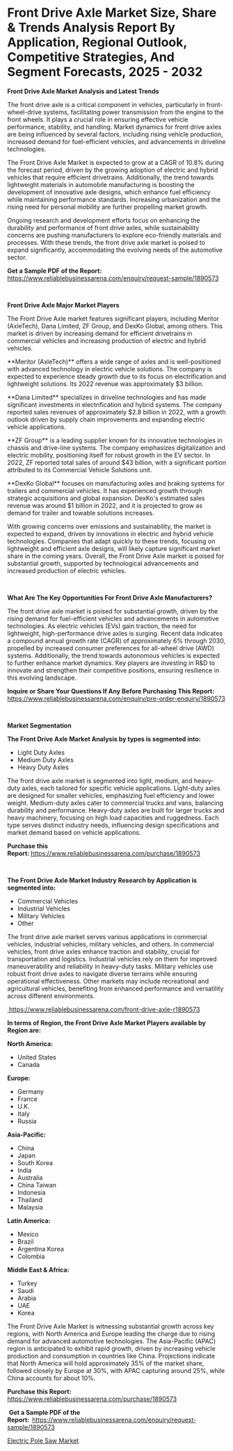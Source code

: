 <p><h1>Front Drive Axle Market Size, Share & Trends Analysis Report By Application, Regional Outlook, Competitive Strategies, And Segment Forecasts, 2025 - 2032</h1></p><p><strong>Front Drive Axle Market Analysis and Latest Trends</strong></p>
<p><p>The front drive axle is a critical component in vehicles, particularly in front-wheel-drive systems, facilitating power transmission from the engine to the front wheels. It plays a crucial role in ensuring effective vehicle performance, stability, and handling. Market dynamics for front drive axles are being influenced by several factors, including rising vehicle production, increased demand for fuel-efficient vehicles, and advancements in driveline technologies.</p><p>The Front Drive Axle Market is expected to grow at a CAGR of 10.8% during the forecast period, driven by the growing adoption of electric and hybrid vehicles that require efficient drivetrains. Additionally, the trend towards lightweight materials in automobile manufacturing is boosting the development of innovative axle designs, which enhance fuel efficiency while maintaining performance standards. Increasing urbanization and the rising need for personal mobility are further propelling market growth. </p><p>Ongoing research and development efforts focus on enhancing the durability and performance of front drive axles, while sustainability concerns are pushing manufacturers to explore eco-friendly materials and processes. With these trends, the front drive axle market is poised to expand significantly, accommodating the evolving needs of the automotive sector.</p></p>
<p><strong>Get a Sample PDF of the Report:&nbsp;</strong> <a href="https://www.reliablebusinessarena.com/enquiry/request-sample/1890573?utm_campaign=1948&utm_medium=2&utm_source=Github&utm_content=ia&utm_term=23022025&utm_id=front-drive-axle">https://www.reliablebusinessarena.com/enquiry/request-sample/1890573</a></p>
<p>&nbsp;</p>
<p><strong>Front Drive Axle Major Market Players</strong></p>
<p><p>The Front Drive Axle market features significant players, including Meritor (AxleTech), Dana Limited, ZF Group, and DexKo Global, among others. This market is driven by increasing demand for efficient drivetrains in commercial vehicles and increasing production of electric and hybrid vehicles.</p><p>**Meritor (AxleTech)** offers a wide range of axles and is well-positioned with advanced technology in electric vehicle solutions. The company is expected to experience steady growth due to its focus on electrification and lightweight solutions. Its 2022 revenue was approximately $3 billion.</p><p>**Dana Limited** specializes in driveline technologies and has made significant investments in electrification and hybrid systems. The company reported sales revenues of approximately $2.8 billion in 2022, with a growth outlook driven by supply chain improvements and expanding electric vehicle applications.</p><p>**ZF Group** is a leading supplier known for its innovative technologies in chassis and drive-line systems. The company emphasizes digitalization and electric mobility, positioning itself for robust growth in the EV sector. In 2022, ZF reported total sales of around $43 billion, with a significant portion attributed to its Commercial Vehicle Solutions unit.</p><p>**DexKo Global** focuses on manufacturing axles and braking systems for trailers and commercial vehicles. It has experienced growth through strategic acquisitions and global expansion. DexKo's estimated sales revenue was around $1 billion in 2022, and it is projected to grow as demand for trailer and towable solutions increases.</p><p>With growing concerns over emissions and sustainability, the market is expected to expand, driven by innovations in electric and hybrid vehicle technologies. Companies that adapt quickly to these trends, focusing on lightweight and efficient axle designs, will likely capture significant market share in the coming years. Overall, the Front Drive Axle market is poised for substantial growth, supported by technological advancements and increased production of electric vehicles.</p></p>
<p>&nbsp;</p>
<p><strong>What Are The Key Opportunities For Front Drive Axle Manufacturers?</strong></p>
<p><p>The front drive axle market is poised for substantial growth, driven by the rising demand for fuel-efficient vehicles and advancements in automotive technologies. As electric vehicles (EVs) gain traction, the need for lightweight, high-performance drive axles is surging. Recent data indicates a compound annual growth rate (CAGR) of approximately 6% through 2030, propelled by increased consumer preferences for all-wheel drive (AWD) systems. Additionally, the trend towards autonomous vehicles is expected to further enhance market dynamics. Key players are investing in R&D to innovate and strengthen their competitive positions, ensuring resilience in this evolving landscape.</p></p>
<p><strong>Inquire or Share Your Questions If Any Before Purchasing This Report:</strong> <a href="https://www.reliablebusinessarena.com/enquiry/pre-order-enquiry/1890573?utm_campaign=1948&utm_medium=2&utm_source=Github&utm_content=ia&utm_term=23022025&utm_id=front-drive-axle">https://www.reliablebusinessarena.com/enquiry/pre-order-enquiry/1890573</a></p>
<p>&nbsp;</p>
<p><strong>Market Segmentation</strong></p>
<p><strong>The Front Drive Axle Market Analysis by types is segmented into:</strong></p>
<p><ul><li>Light Duty Axles</li><li>Medium Duty Axles</li><li>Heavy Duty Axles</li></ul></p>
<p><p>The front drive axle market is segmented into light, medium, and heavy-duty axles, each tailored for specific vehicle applications. Light-duty axles are designed for smaller vehicles, emphasizing fuel efficiency and lower weight. Medium-duty axles cater to commercial trucks and vans, balancing durability and performance. Heavy-duty axles are built for larger trucks and heavy machinery, focusing on high load capacities and ruggedness. Each type serves distinct industry needs, influencing design specifications and market demand based on vehicle applications.</p></p>
<p><strong>Purchase this Report:&nbsp;</strong><a href="https://www.reliablebusinessarena.com/purchase/1890573?utm_campaign=1948&utm_medium=2&utm_source=Github&utm_content=ia&utm_term=23022025&utm_id=front-drive-axle">https://www.reliablebusinessarena.com/purchase/1890573</a></p>
<p>&nbsp;</p>
<p><strong>The Front Drive Axle Market Industry Research by Application is segmented into:</strong></p>
<p><ul><li>Commercial Vehicles</li><li>Industrial Vehicles</li><li>Military Vehicles</li><li>Other</li></ul></p>
<p><p>The front drive axle market serves various applications in commercial vehicles, industrial vehicles, military vehicles, and others. In commercial vehicles, front drive axles enhance traction and stability, crucial for transportation and logistics. Industrial vehicles rely on them for improved maneuverability and reliability in heavy-duty tasks. Military vehicles use robust front drive axles to navigate diverse terrains while ensuring operational effectiveness. Other markets may include recreational and agricultural vehicles, benefiting from enhanced performance and versatility across different environments.</p></p>
<p><a href="https://www.reliablebusinessarena.com/front-drive-axle-r1890573?utm_campaign=1948&utm_medium=2&utm_source=Github&utm_content=ia&utm_term=23022025&utm_id=front-drive-axle">&nbsp;https://www.reliablebusinessarena.com/front-drive-axle-r1890573</a></p>
<p><strong>In terms of Region, the Front Drive Axle Market Players available by Region are:</strong></p>
<p>
    <p> <strong> North America: </strong>
        <ul>
            <li>United States</li>
            <li>Canada</li>
        </ul>
        </p> 
    <p> <strong> Europe: </strong>
        <ul>
            <li>Germany</li>
            <li>France</li>
            <li>U.K.</li>
            <li>Italy</li>
            <li>Russia</li>
        </ul>
        </p> 
    <p> <strong> Asia-Pacific: </strong>
        <ul>
            <li>China</li>
            <li>Japan</li>
            <li>South Korea</li>
            <li>India</li>
            <li>Australia</li>
            <li>China Taiwan</li>
            <li>Indonesia</li>
            <li>Thailand</li>
            <li>Malaysia</li>
        </ul>
        </p> 
    <p> <strong> Latin America: </strong>
        <ul>
            <li>Mexico</li>
            <li>Brazil</li>
            <li>Argentina Korea</li>
            <li>Colombia</li>
        </ul>
        </p> 
    <p> <strong> Middle East & Africa: </strong>
        <ul>
            <li>Turkey</li>
            <li>Saudi</li>
            <li>Arabia</li>
            <li>UAE</li>
            <li>Korea</li>
        </ul>
    </p>
    </p>
<p><p>The Front Drive Axle Market is witnessing substantial growth across key regions, with North America and Europe leading the charge due to rising demand for advanced automotive technologies. The Asia-Pacific (APAC) region is anticipated to exhibit rapid growth, driven by increasing vehicle production and consumption in countries like China. Projections indicate that North America will hold approximately 35% of the market share, followed closely by Europe at 30%, with APAC capturing around 25%, while China accounts for about 10%.</p></p>
<p><strong>Purchase this Report: </strong><a href="https://www.reliablebusinessarena.com/purchase/1890573?utm_campaign=1948&utm_medium=2&utm_source=Github&utm_content=ia&utm_term=23022025&utm_id=front-drive-axle">https://www.reliablebusinessarena.com/purchase/1890573</a></p>
<p>&nbsp;<strong>Get a Sample PDF of the Report:&nbsp;&nbsp;</strong><a href="https://www.reliablebusinessarena.com/enquiry/request-sample/1890573?utm_campaign=1948&utm_medium=2&utm_source=Github&utm_content=ia&utm_term=23022025&utm_id=front-drive-axle">https://www.reliablebusinessarena.com/enquiry/request-sample/1890573</a></p>
<p><strong></strong></p>
<p><p><a href="https://github.com/rahu1506/Market-Research-Report-List-6/blob/main/electric-pole-saw-market.md?utm_campaign=1948&utm_medium=2&utm_source=Github&utm_content=ia&utm_term=23022025&utm_id=front-drive-axle">Electric Pole Saw Market</a></p></p>